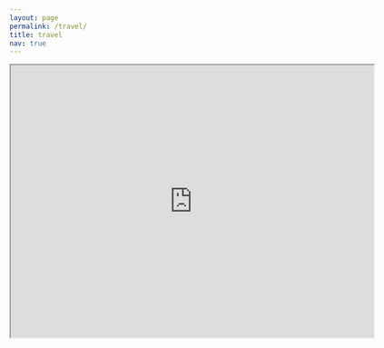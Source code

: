 ```yaml
---
layout: page
permalink: /travel/
title: travel
nav: true
---
```


<iframe src="https://www.google.com/maps/d/u/0/embed?mid=1B1h7RIx-ELVK9Zq37OxsCpjyBog_1nMp" width="640" height="480"></iframe>